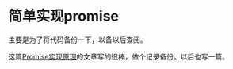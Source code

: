 # 简单实现promise
主要是为了将代码备份一下，以备以后查阅。

这篇[Promise实现原理](https://segmentfault.com/a/1190000012664201#articleHeader0)的文章写的很棒，做个记录备份。以后也写一篇。